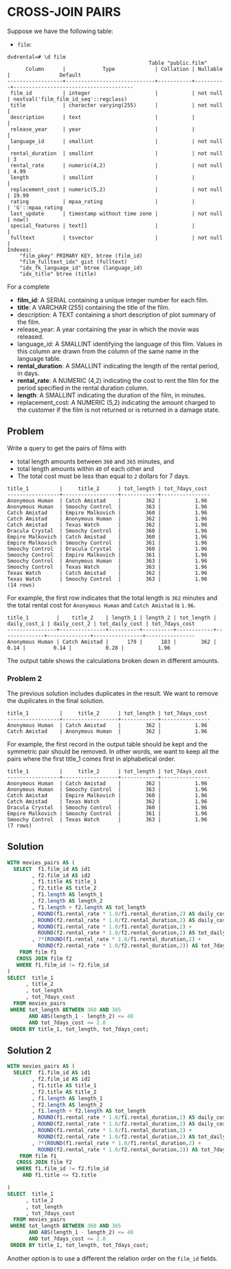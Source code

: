# CROSS-JOIN PAIRS

Suppose we have the following table:

- `film`:

```console
dvdrental=# \d film
                                              Table "public.film"
      Column      |            Type             | Collation | Nullable |                Default
------------------+-----------------------------+-----------+----------+---------------------------------------
 film_id          | integer                     |           | not null | nextval('film_film_id_seq'::regclass)
 title            | character varying(255)      |           | not null |
 description      | text                        |           |          |
 release_year     | year                        |           |          |
 language_id      | smallint                    |           | not null |
 rental_duration  | smallint                    |           | not null | 3
 rental_rate      | numeric(4,2)                |           | not null | 4.99
 length           | smallint                    |           |          |
 replacement_cost | numeric(5,2)                |           | not null | 19.99
 rating           | mpaa_rating                 |           |          | 'G'::mpaa_rating
 last_update      | timestamp without time zone |           | not null | now()
 special_features | text[]                      |           |          |
 fulltext         | tsvector                    |           | not null |
Indexes:
    "film_pkey" PRIMARY KEY, btree (film_id)
    "film_fulltext_idx" gist (fulltext)
    "idx_fk_language_id" btree (language_id)
    "idx_title" btree (title)
```

For a complete

- **film_id**: A SERIAL containing a unique integer number for each film.
- **title**: A VARCHAR (255) containing the title of the film.
- description: A TEXT containing a short description of plot summary of the film.
- release_year: A year containing the year in which the movie was released.
- language_id: A SMALLINT identifying the language of this film. Values in this column are drawn from the column of the same name in the language table.
- **rental_duration**: A SMALLINT indicating the length of the rental period, in days.
- **rental_rate**: A NUMERIC (4,2) indicating the cost to rent the film for the period specified in the rental duration column.
- **length**: A SMALLINT indicating the duration of the film, in minutes.
- replacement_cost: A NUMERIC (5,2) indicating the amount charged to the customer if the film is not returned or is returned in a damage state.


## Problem

Write a query to get the pairs of films with
- total length amounts between `360` and `365` minutes, and
- total length amounts within `40` of each other and  
- The total cost must be less than equal to `2` dollars for 7 days.

```console
title_1          |     title_2      | tot_length | tot_7days_cost
-----------------+------------------+------------+----------------
Anonymous Human  | Catch Amistad    |        362 |           1.96
Anonymous Human  | Smoochy Control  |        363 |           1.96
Catch Amistad    | Empire Malkovich |        360 |           1.96
Catch Amistad    | Anonymous Human  |        362 |           1.96
Catch Amistad    | Texas Watch      |        362 |           1.96
Dracula Crystal  | Smoochy Control  |        360 |           1.96
Empire Malkovich | Catch Amistad    |        360 |           1.96
Empire Malkovich | Smoochy Control  |        361 |           1.96
Smoochy Control  | Dracula Crystal  |        360 |           1.96
Smoochy Control  | Empire Malkovich |        361 |           1.96
Smoochy Control  | Anonymous Human  |        363 |           1.96
Smoochy Control  | Texas Watch      |        363 |           1.96
Texas Watch      | Catch Amistad    |        362 |           1.96
Texas Watch      | Smoochy Control  |        363 |           1.96
(14 rows)
```

For example, the first row indicates that the total length is `362` minutes and the total rental cost for `Anonymous Human` and `Catch Amistad` is `1.96`.

```console
title_1         |    title_2    | length_1 | length_2 | tot_length | daily_cost_1 | daily_cost_2 | tot_daily_cost | tot_7days_cost
----------------+---------------+----------+----------+------------+--------------+--------------+----------------+----------------
Anonymous Human | Catch Amistad |      179 |      183 |        362 |         0.14 |         0.14 |           0.28 |           1.96
```

The output table shows the calculations broken down in different amounts.


### Problem 2

The previous solution includes duplicates in the result. We want to remove the duplicates in the final solution.

```console
title_1          |     title_2      | tot_length | tot_7days_cost
-----------------+------------------+------------+----------------
Anonymous Human  | Catch Amistad    |        362 |           1.96
Catch Amistad    | Anonymous Human  |        362 |           1.96
```

For example, the first record in the output table should be kept and the symmetric pair should be removed. In other words, we want to keep all the pairs where the first title_1 comes first in alphabetical order.

```console
title_1          |     title_2      | tot_length | tot_7days_cost
-----------------+------------------+------------+----------------
Anonymous Human  | Catch Amistad    |        362 |           1.96
Anonymous Human  | Smoochy Control  |        363 |           1.96
Catch Amistad    | Empire Malkovich |        360 |           1.96
Catch Amistad    | Texas Watch      |        362 |           1.96
Dracula Crystal  | Smoochy Control  |        360 |           1.96
Empire Malkovich | Smoochy Control  |        361 |           1.96
Smoochy Control  | Texas Watch      |        363 |           1.96
(7 rows)
```


## Solution

```SQL
WITH movies_pairs AS (
  SELECT  f1.film_id AS id1
        , f2.film_id AS id2
        , f1.title AS title_1
        , f2.title AS title_2
        , f1.length AS length_1
        , f2.length AS length_2
        , f1.length + f2.length AS tot_length
        , ROUND(f1.rental_rate * 1.0/f1.rental_duration,2) AS daily_cost_1
        , ROUND(f2.rental_rate * 1.0/f2.rental_duration,2) AS daily_cost_2
        , ROUND(f1.rental_rate * 1.0/f1.rental_duration,2) +
          ROUND(f2.rental_rate * 1.0/f2.rental_duration,2) AS tot_daily_cost
        , 7*(ROUND(f1.rental_rate * 1.0/f1.rental_duration,2) +
          ROUND(f2.rental_rate * 1.0/f2.rental_duration,2)) AS tot_7days_cost
    FROM film f1
   CROSS JOIN film f2
   WHERE f1.film_id != f2.film_id
)
SELECT  title_1
      , title_2
      , tot_length
      , tot_7days_cost
  FROM movies_pairs
 WHERE tot_length BETWEEN 360 AND 365
       AND ABS(length_1 - length_2) <= 40
       AND tot_7days_cost <= 2.0
 ORDER BY title_1, tot_length, tot_7days_cost;
```

## Solution 2

```SQL
WITH movies_pairs AS (
  SELECT  f1.film_id AS id1
        , f2.film_id AS id2
        , f1.title AS title_1
        , f2.title AS title_2
        , f1.length AS length_1
        , f2.length AS length_2
        , f1.length + f2.length AS tot_length
        , ROUND(f1.rental_rate * 1.0/f1.rental_duration,2) AS daily_cost_1
        , ROUND(f2.rental_rate * 1.0/f2.rental_duration,2) AS daily_cost_2
        , ROUND(f1.rental_rate * 1.0/f1.rental_duration,2) +
          ROUND(f2.rental_rate * 1.0/f2.rental_duration,2) AS tot_daily_cost
        , 7*(ROUND(f1.rental_rate * 1.0/f1.rental_duration,2) +
          ROUND(f2.rental_rate * 1.0/f2.rental_duration,2)) AS tot_7days_cost
    FROM film f1
   CROSS JOIN film f2
   WHERE f1.film_id != f2.film_id
     AND f1.title <= f2.title

)
SELECT  title_1
      , title_2
      , tot_length
      , tot_7days_cost
  FROM movies_pairs
 WHERE tot_length BETWEEN 360 AND 365
       AND ABS(length_1 - length_2) <= 40
       AND tot_7days_cost <= 2.0
 ORDER BY title_1, tot_length, tot_7days_cost;
```

Another option is to use a different the relation order on the `film_id` fields.
